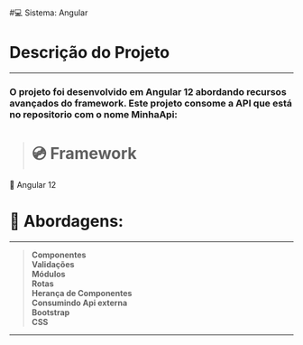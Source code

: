 #💻 Sistema: Angular

# Descrição do Projeto #

***
### O projeto foi desenvolvido em Angular 12 abordando recursos avançados do framework. Este projeto consome a API  que está no repositorio com o nome MinhaApi: ###

> # 💿 Framework
💽 Angular 12

# 📅 Abordagens:<br>

***
> **Componentes<br>**
> **Validações<br>**
> **Módulos<br>**
> **Rotas<br>**
> **Herança de Componentes<br>**
> **Consumindo Api externa<br>**
> **Bootstrap<br>**
> **CSS<br>**
***

 